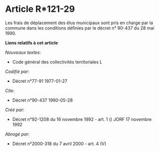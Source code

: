 # Article R*121-29

Les frais de déplacement des élus municipaux sont pris en charge par la commune dans les conditions définies par le décret n°
90-437 du 28 mai 1990.

**Liens relatifs à cet article**

_Nouveaux textes_:

  - Code général des collectivités territoriales L

_Codifié par_:

  - Décret n°77-91 1977-01-27

_Cite_:

  - Décret n°90-437 1990-05-28

_Créé par_:

  - Décret n°92-1208 du 16 novembre 1992 - art. 1 () JORF 17 novembre 1992

_Abrogé par_:

  - Décret n°2000-318 du 7 avril 2000 - art. 4 (V)

